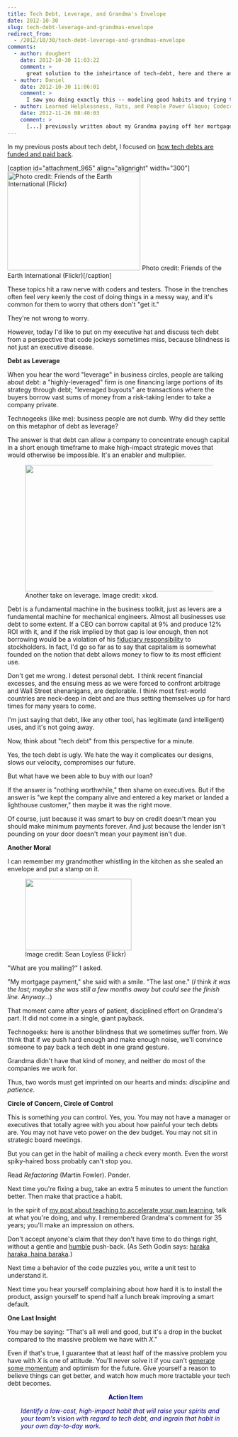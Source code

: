 ```yaml
---
title: Tech Debt, Leverage, and Grandma's Envelope
date: 2012-10-30
slug: tech-debt-leverage-and-grandmas-envelope
redirect_from:
  - /2012/10/30/tech-debt-leverage-and-grandmas-envelope
comments:
  - author: dougbert
    date: 2012-10-30 11:03:22
    comment: >
      great solution to the inheirtance of tech-debt, here and there an improvement. Hopefully it won't be passed on to the next generation (like our feds are doing to my grandchildren). Then share (help/encourge)  the effort with others and over time, there is improvement.
  - author: Daniel
    date: 2012-10-30 11:06:01
    comment: >
      I saw you doing exactly this -- modeling good habits and trying to inspire your peers. Although you may not have made as much progress as you wanted, there is no doubt in my mind that you left things much better off than they would have been without that discipline. Thanks!
  - author: Learned Helplessness, Rats, and People Power &laquo; Codecraft
    date: 2012-11-26 08:40:03
    comment: >
      [...] previously written about my Grandma paying off her mortgage after many years of diligent effort. This was the harvest of a good habit, applied [...]
---
```

In my previous posts about tech debt, I focused on <a title="Coping With Organizational Alzheimers" href="paying-off-technical-debt.md">how tech debts are funded and paid back</a>.

[caption id="attachment_965" align="alignright" width="300"]<a href="http://www.flickr.com/photos/foei/9530111/"><img class="size-full wp-image-965" alt="Photo credit: Friends of the Earth International (Flickr)" src="http://codecraft.co/wp-content/uploads/2012/10/screen-shot-2013-02-01-at-8-20-20-am.png" width="300" height="222" /></a> Photo credit: Friends of the Earth International (Flickr)[/caption]

These topics hit a raw nerve with coders and testers. Those in the trenches often feel very keenly the cost of doing things in a messy way, and it's common for them to worry that others don't "get it."

They're not wrong to worry.

However, today I'd like to put on my executive hat and discuss tech debt from a perspective that code jockeys sometimes miss, because blindness is not just an executive disease.

<strong>Debt as Leverage</strong>

When you hear the word "leverage" in business circles, people are talking about debt: a "highly-leveraged" firm is one financing large portions of its strategy through debt; "leveraged buyouts" are transactions where the buyers borrow vast sums of money from a risk-taking lender to take a company private.

Technogeeks (like me): business people are not dumb. Why did they settle on this metaphor of debt as leverage?

The answer is that debt can allow a company to concentrate enough capital in a short enough timeframe to make high-impact strategic moves that would otherwise be impossible. It's an enabler and multiplier.

<figure><img alt="" src="http://imgs.xkcd.com/comics/archimedes.png" width="444" height="285" /><figcaption>Another take on leverage. Image credit: xkcd.</figcaption></figure>

Debt is a fundamental machine in the business toolkit, just as levers are a fundamental machine for mechanical engineers. Almost all businesses use debt to some extent. If a CEO can borrow capital at 9% and produce 12% ROI with it, and <!--more-->if the risk implied by that gap is low enough, then not borrowing would be a violation of his <a class="zem_slink" title="Fiduciary" href="http://en.wikipedia.org/wiki/Fiduciary" target="_blank" rel="wikipedia">fiduciary responsibility</a> to stockholders. In fact, I'd go so far as to say that capitalism is somewhat founded on the notion that debt allows money to flow to its most efficient use.

Don't get me wrong. I detest personal debt.  I think recent financial excesses, and the ensuing mess as we were forced to confront arbitrage and Wall Street shenanigans, are deplorable. I think most first-world countries are neck-deep in debt and are thus setting themselves up for hard times for many years to come.

I'm just saying that debt, like any other tool, has legitimate (and intelligent) uses, and it's not going away.

Now, think about "tech debt" from this perspective for a minute.

Yes, the tech debt is ugly. We hate the way it complicates our designs, slows our velocity, compromises our future.

But what have we been able to buy with our loan?

If the answer is "nothing worthwhile," then shame on executives. But if the answer is "we kept the company alive and entered a key market or landed a lighthouse customer," then maybe it was the right move.

Of course, just because it was smart to buy on credit doesn't mean you should make minimum payments forever. And just because the lender isn't pounding on your door doesn't mean your payment isn't due.

<strong>Another Moral</strong>

I can remember my grandmother whistling in the kitchen as she sealed an envelope and put a stamp on it.

<figure><img alt="" src="http://farm5.staticflickr.com/4088/4984697380_29b76f123f_m.jpg" width="240" height="161" /><figcaption>Image credit: Sean Loyless (Flickr)</figcaption></figure>

"What are you mailing?" I asked.

"My mortgage payment," she said with a smile. "The last one." (<em>I </em>think<em> it was the last; maybe she was still a few months away but could see the finish line. Anyway...</em>)

That moment came after years of patient, disciplined effort on Grandma's part. It did not come in a single, giant payback.

Technogeeks: here is another blindness that we sometimes suffer from. We think that if we push hard enough and make enough noise, we'll convince someone to pay back a tech debt in one grand gesture.

Grandma didn't have that kind of money, and neither do most of the companies we work for.

Thus, two words must get imprinted on our hearts and minds: <em>discipline</em> and <em>patience</em>.

<strong>Circle of Concern, Circle of Control</strong>

This is something <em>you</em> can control. Yes, you. You may not have a manager or executives that totally agree with you about how painful your tech debts are. You may not have veto power on the dev budget. You may not sit in strategic board meetings.

But you can get in the habit of mailing a check every month. Even the worst spiky-haired boss probably can't stop you.

Read <em>Refactoring</em> (Martin Fowler). Ponder.

Next time you're fixing a bug, take an extra 5 minutes to ument the function better. Then make that practice a habit.

In the spirit of <a href="six-learning-tips-for-tech-folks.md">my post about teaching to accelerate your own learning</a>, talk at what you're doing, and why. I remembered Grandma's comment for 35 years; you'll make an impression on others.

Don't accept anyone's claim that they don't have time to do things right, without a gentle and <a title="Humility" href="humility.md">humble</a> push-back. (As Seth Godin says: <a href="http://sethgodin.typepad.com/seths_blog/2012/09/doing-it-in-a-hurry-almost-always-takes-longer.html" target="_blank">haraka haraka, haina baraka</a>.)

Next time a behavior of the code puzzles you, write a unit test to understand it.

Next time you hear yourself complaining about how hard it is to install the product, assign yourself to spend half a lunch break improving a smart default.

<strong>One Last Insight</strong>

You may be saying: "That's all well and good, but it's a drop in the bucket compared to the massive problem we have with <em>X</em>."

Even if that's true, I guarantee that at least half of the massive problem you have with <em>X</em> is one of attitude. You'll never solve it if you can't <a title="Roland Whatcott: Manage momentum." href="roland-whatcott-manage-momentum.md">generate some momentum</a> and optimism for the future. Give yourself a reason to believe things can get better, and watch how much more tractable your tech debt becomes.
<p style="padding-left:30px;text-align:center;"><strong><span style="color:#000080;">Action Item</span></strong></p>
<p style="padding-left:30px;"><em><span style="color:#000080;">Identify a low-cost, high-impact habit that will raise your spirits and your team's vision with regard to tech debt, and ingrain that habit in your own day-to-day work.</span></em></p>
